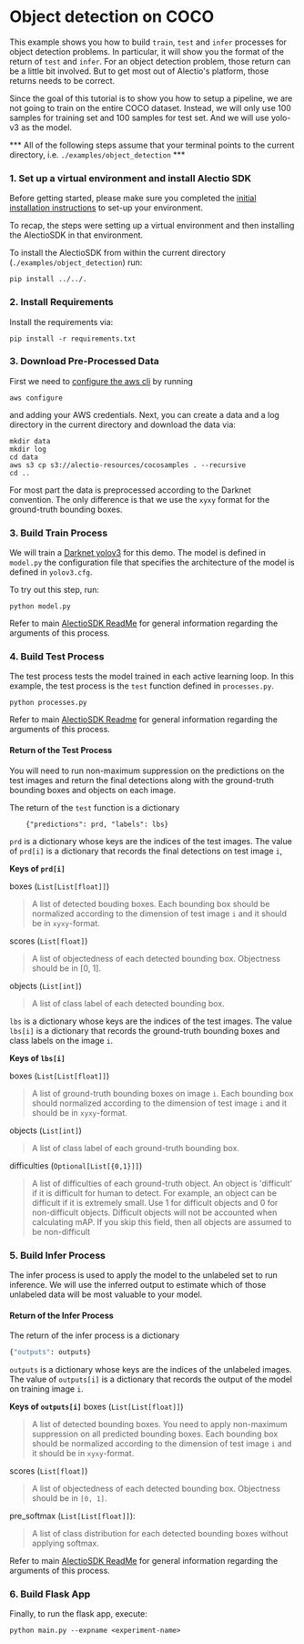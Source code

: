 # Object detection on COCO

This example shows you how to build `train`, `test` and `infer` processes
for object detection problems. In particular, it will show you the format
of the return of `test` and `infer`. For an object detection problem, those
return can be a little bit involved. But to get most out of Alectio's platform,
those returns needs to be correct.

Since the goal of this tutorial is to show you how to setup a pipeline,
we are not going to train on the entire COCO dataset. Instead, we will
only use 100 samples for training set and 100 samples for test set.
And we will use yolo-v3 as the model.

*** All of the following steps assume that your terminal points to the current directory, i.e. `./examples/object_detection` ***

### 1. Set up a virtual environment and install Alectio SDK
Before getting started, please make sure you completed the [initial installation instructions](../../README.md) to set-up your environment.

To recap, the steps were setting up a virtual environment and then installing the AlectioSDK in that environment.

To install the AlectioSDK from within the current directory (`./examples/object_detection`) run:

```
pip install ../../.
```

### 2. Install Requirements

Install the requirements via:
```
pip install -r requirements.txt
```

### 3. Download Pre-Processed Data

First we need to [configure the aws cli](https://docs.aws.amazon.com/cli/latest/userguide/cli-chap-configure.html) by running
```
aws configure
```
and adding your AWS credentials. Next, you can create a data and a log directory in the current directory and download the data via:

```
mkdir data
mkdir log
cd data
aws s3 cp s3://alectio-resources/cocosamples . --recursive
cd ..
```

For most part the data is preprocessed according to the Darknet convention. The only difference is that we use the `xyxy` format for the ground-truth bounding boxes.

### 3. Build Train Process
We will train a [Darknet yolov3](https://pjreddie.com/media/files/papers/YOLOv3.pdf) for
this demo. The model is defined in `model.py` the configuration file that specifies the
architecture of the model is defined in `yolov3.cfg`.

To try out this step, run:

```
python model.py
```

Refer to main [AlectioSDK ReadMe](../../README.md) for general information regarding the
arguments of this process.

### 4. Build Test Process
The test process tests the model trained in each active learning loop.
In this example, the test process is the `test` function defined
in `processes.py`.

```
python processes.py
```

Refer to main [AlectioSDK Readme](../../README.md) for general information regarding the
arguments of this process.

#### Return of the Test Process
You will need to run non-maximum suppression on the predictions on the test images and return
the final detections along with the ground-truth bounding boxes and objects
on each image.

The return of the `test` function is a dictionary
```
    {"predictions": prd, "labels": lbs}

```

`prd` is a dictionary whose keys are the indices of the test
images. The value of `prd[i]` is a dictionary that records the final
detections on test image `i`,

**Keys of `prd[i]`**

boxes (`List[List[float]]`)
>  A list of detected bouding boxes.
    Each bounding box should be normalized according
    to the dimension of test image `i` and it
    should be in `xyxy`-format.

scores (`List[float]`)
> A list of objectedness of each detected
   bounding box. Objectness should be in \[0, 1\].

objects (`List[int]`)
> A list of class label of each detected
    bounding box.


`lbs` is a dictionary whose keys are the indices of the test images.
The value `lbs[i]` is a dictionary that records the ground-truth bounding
boxes and class labels on the image `i`.

**Keys of `lbs[i]`**

boxes (`List[List[float]]`)
> A list of ground-truth bounding boxes on image `i`.
    Each bounding box should normalized according to the dimension
    of test image `i` and it should be in `xyxy`-format.

objects (`List[int]`)
> A list of class label of each ground-truth bounding box.

difficulties (`Optional[List[{0,1}]]`)
> A list of difficulties of each ground-truth object.
   An object is 'difficult' if it is difficult for human to detect.
   For example, an object can be difficult if it is extremely small.
   Use 1 for difficult objects and 0 for non-difficult objects.
   Difficult objects will not be accounted when calculating mAP.
   If you skip this field, then all objects are assumed to be non-difficult


### 5. Build Infer Process
The infer process is used to apply the model to the unlabeled set to run inference.
We will use the inferred output to estimate which of those unlabeled data will
be most valuable to your model.

#### Return of the Infer Process
The return of the infer process is a dictionary
```python
{"outputs": outputs}
```

`outputs` is a dictionary whose keys are the indices of the unlabeled
images. The value of `outputs[i]` is a dictionary that records the output of
the model on training image `i`.

**Keys of `outputs[i]`**
boxes (`List[List[float]]`)
> A list of detected bounding boxes.
    You need to apply non-maximum suppression on all predicted bounding
    boxes.
    Each bounding box should be normalized according
    to the dimension of test image `i` and it
    should be in `xyxy`-format.

scores (`List[float]`)
>  A list of objectedness of each detected
   bounding box. Objectness should be in `[0, 1]`.

pre_softmax (`List[List[float]]`):
> A list of class distribution for each
    detected bounding boxes without applying softmax.

Refer to main [AlectioSDK ReadMe](../../README.md) for general information regarding the
arguments of this process.

### 6. Build Flask App
Finally, to run the flask app, execute:

```
python main.py --expname <experiment-name>
```
